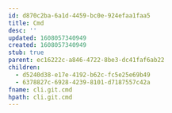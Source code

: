 ```yaml
---
id: d870c2ba-6a1d-4459-bc0e-924efaa1faa5
title: Cmd
desc: ''
updated: 1608057340949
created: 1608057340949
stub: true
parent: ec16222c-a846-4722-8be3-dc41faf6ab22
children:
  - d5240d38-e17e-4192-b62c-fc5e25e69b49
  - 6378827c-6928-4239-8101-d7187557c42a
fname: cli.git.cmd
hpath: cli.git.cmd
---
```



